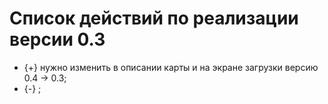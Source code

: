 # Список действий по реализации версии 0.3

* {+} нужно изменить в описании карты и на экране загрузки версию 0.4 -> 0.3;
* {-} ;